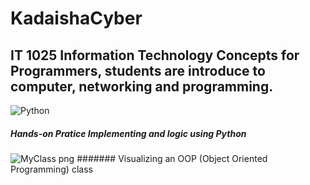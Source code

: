 # KadaishaCyber
## IT 1025 Information Technology Concepts for Programmers, students are introduce to computer, networking and programming. 

![Python](https://github.com/Kjrjr/KadaishaCyber/assets/136286335/7370352f-4992-4d3e-a169-79b8aecc2229)
##### Hands-on Pratice Implementing and logic using Python
![MyClass png](https://github.com/Kjrjr/KadaishaCyber/assets/136286335/34f01850-e648-475b-9e33-cff305d39377)
####### Visualizing an OOP (Object Oriented Programming) class
